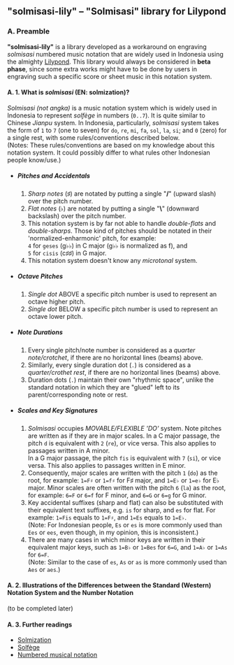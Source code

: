 ## "solmisasi-lily" – "Solmisasi" library for Lilypond

### A. Preamble

**"solmisasi‐lily"** is a library developed as a workaround on engraving _solmisasi_ numbered music notation that are widely used in Indonesia using the almighty [Lilypond](http://lilypond.org). This library would always be considered in **beta phase**, since some extra works might have to be done by users in engraving such a specific score or sheet music in this notation system.

#### A. 1. What is *solmisasi* (EN: solmization)?

_Solmisasi (not angka)_ is a music notation system which is widely used in Indonesia to represent *solfège* in numbers (`0..7`). It is quite similar to Chinese *Jianpu* system. In Indonesia, particularly, *solmisasi* system takes the form of `1` to `7` (one to seven) for `do`, `re`, `mi`, `fa`, `sol`, `la`, `si`; and `0` (zero) for a single rest, with some rules/conventions described below.<br>
(Notes: These rules/conventions are based on my knowledge about this notation system. It could possibly differ to what rules other Indonesian people know/use.)
- ##### Pitches and Accidentals
  1. _Sharp notes_ (♯) are notated by putting a single "**/**" (upward slash) over the pitch number.
  2. _Flat notes_ (♭) are notated by putting a single "**\\**" (downward backslash) over the pitch number.
  3. This notation system is by far not able to handle _double-flats_ and _double-sharps_. Those kind of pitches should be notated in their 'normalized-enharmonic' pitch, for example:<br>
    `4` for `geses` (g♭♭) in C major (g♭♭ is normalized as f), and<br>
    `5` for `cisis` (c♯♯) in G major.
  4. This notation system doesn't know any _microtonal_ system.
- ##### Octave Pitches
  1. _Single dot_ ABOVE a specific pitch number is used to represent an octave higher pitch.
  2. _Single dot_ BELOW a specific pitch number is used to represent an octave lower pitch.
- ##### Note Durations
  1. Every single pitch/note number is considered as a _quarter note/crotchet_, if there are no horizontal lines (beams) above.
  2. Similarly, every single duration dot (`.`) is considered as a _quarter/crothet rest_, if there are no horizontal lines (beams) above.
  3. Duration dots (`.`) maintain their own "rhythmic space", unlike the standard notation in which they are "glued" left to its parent/corresponding note or rest.
- ##### Scales and Key Signatures
  1. *Solmisasi* occupies _MOVABLE/FLEXIBLE 'DO'_ system. Note pitches are written as if they are in major scales. In a C major passage, the pitch `d` is equivalent with `2` (`re`), or vice versa. This also applies to passages written in A minor.<br>
    In a G major passage, the pitch `fis` is equivalent with `7` (`si`), or vice versa. This also applies to passages written in E minor.
  2. Consequently, major scales are written with the pitch `1` (`do`) as the root, for example: `1=F♯` or `1=f♯` for F♯ major, and `1=E♭` or `1=e♭` for E♭ major.
    Minor scales are often written with the pitch `6` (`la`) as the root, for example: `6=F` or `6=f` for F minor, and `6=G` or `6=g` for G minor.
  3. Key accidental suffixes (sharp and flat) can also be substituted with their equivalent text suffixes, e.g. `is` for sharp, and `es` for flat. For example: `1=Fis` equals to `1=F♯`, and `1=Es` equals to `1=E♭`.<br>
    (Note: For Indonesian people, `Es` or `es` is more commonly used than `Ees` or `ees`, even though, in my opinion, this is inconsistent.)
  4. There are many cases in which minor keys are written in their equivalent major keys, such as `1=B♭` or `1=Bes` for `6=G`, and `1=A♭` or `1=As` for `6=F`.<br>
    (Note: Similar to the case of `es`, `As` or `as` is more commonly used than `Aes` or `aes`.)

#### A. 2. Illustrations of the Differences between the Standard (Western) Notation System and the Number Notation

(to be completed later)

#### A. 3. Further readings
- [Solmization](https://en.wikipedia.org/wiki/Solmization)
- [Solfège](https://en.wikipedia.org/wiki/Solfège)
- [Numbered musical notation](https://en.wikipedia.org/wiki/Numbered_musical_notation)
